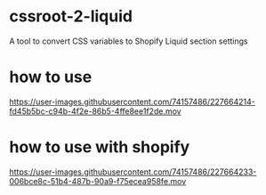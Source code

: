 # cssroot-2-liquid
A tool to convert CSS variables to Shopify Liquid section settings

# how to use



https://user-images.githubusercontent.com/74157486/227664214-fd45b5bc-c94b-4f2e-86b5-4ffe8ee1f2de.mov

# how to use with shopify 



https://user-images.githubusercontent.com/74157486/227664233-006bce8c-51b4-487b-90a9-f75ecea958fe.mov

